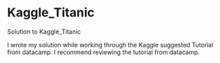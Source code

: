 # Kaggle_Titanic
Solution to Kaggle_Titanic

I wrote my solution while working through the Kaggle suggested Tutorial from datacamp. I recommend reviewing the tutorial from datacamp. 
